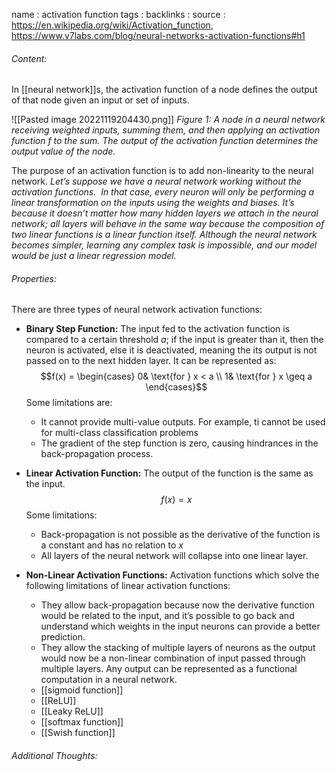 name : activation function
tags : 
backlinks : 
source : https://en.wikipedia.org/wiki/Activation_function, https://www.v7labs.com/blog/neural-networks-activation-functions#h1

###### Content:
In [[neural network]]s, the activation function of a node defines the output of that node given an input or set of inputs.

![[Pasted image 20221119204430.png]]
*Figure 1: A node in a neural network receiving weighted inputs, summing them, and then applying an activation function $f$ to the sum. The output of the activation function determines the output value of the node.*

The purpose of an activation function is to add non-linearity to the neural network. *Let’s suppose we have a neural network working without the activation functions.  In that case, every neuron will only be performing a linear transformation on the inputs using the weights and biases. It’s because it doesn’t matter how many hidden layers we attach in the neural network; all layers will behave in the same way because the composition of two linear functions is a linear function itself. Although the neural network becomes simpler, learning any complex task is impossible, and our model would be just a linear regression model.*

###### Properties:
There are three types of neural network activation functions:
- **Binary Step Function:** The input fed to the activation function is compared to a certain threshold $a$; if the input is greater than it, then the neuron is activated, else it is deactivated, meaning the its output is not passed on to the next hidden layer. It can be represented as: $$f(x) = \begin{cases} 0& \text{for } x < a \\ 1& \text{for } x \geq a \end{cases}$$ Some limitations are:
	- It cannot provide multi-value outputs. For example, ti cannot be used for multi-class classification problems
	- The gradient of the step function is zero, causing hindrances in the back-propagation process.

- **Linear Activation Function:** The output of the function is the same as the input. $$f(x)=x$$
	Some limitations:
	- Back-propagation is not possible as the derivative of the function is a constant and has no relation to $x$
	- All layers of the neural network will collapse into one linear layer.

- **Non-Linear Activation Functions:** Activation functions which solve the following limitations of linear activation functions:
	-  They allow back-propagation because now the derivative function would be related to the input, and it’s possible to go back and understand which weights in the input neurons can provide a better prediction.
	- They allow the stacking of multiple layers of neurons as the output would now be a non-linear combination of input passed through multiple layers. Any output can be represented as a functional computation in a neural network.
	- [[sigmoid function]]
	- [[ReLU]]
	- [[Leaky ReLU]]
	- [[softmax function]]
	- [[Swish function]]

###### Additional Thoughts:
